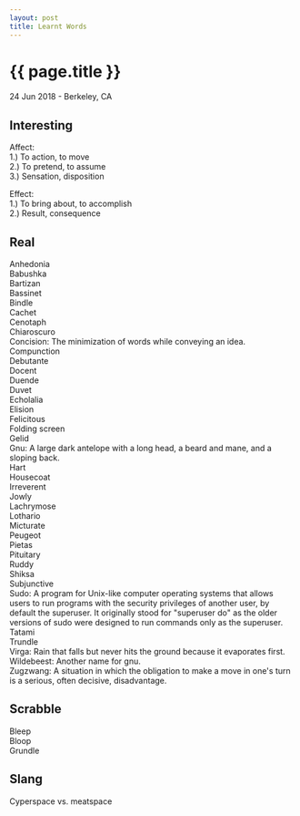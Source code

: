 ```yaml
---
layout: post
title: Learnt Words
---
```


{{ page.title }}
================

<p class="meta">24 Jun 2018 - Berkeley, CA</p>

## Interesting
Affect:  
1.) To action, to move  
2.) To pretend, to assume  
3.) Sensation, disposition

Effect:  
1.) To bring about, to accomplish  
2.) Result, consequence

## Real
Anhedonia  
Babushka  
Bartizan  
Bassinet  
Bindle  
Cachet  
Cenotaph  
​Chiaroscuro  
​Concision: The minimization of words while conveying an idea.  
Compunction  
Debutante  
Docent  
​Duende  
Duvet  
Echolalia  
Elision  
Felicitous  
Folding screen  
Gelid  
Gnu: A large dark antelope with a long head, a beard and mane, and a sloping back.  
Hart  
Housecoat  
Irreverent  
Jowly  
Lachrymose  
Lothario  
Micturate  
Peugeot  
Pietas  
Pituitary  
Ruddy  
Shiksa  
Subjunctive  
Sudo: A program for Unix-like computer operating systems that allows users to run programs with the security privileges of another user, by default the superuser. It originally stood for "superuser do" as the older versions of sudo were designed to run commands only as the superuser.  
Tatami  
Trundle  
Virga: Rain that falls but never hits the ground because it evaporates first.  
Wildebeest: Another name for gnu.  
Zugzwang: A situation in which the obligation to make a move in one's turn is a serious, often decisive, disadvantage.

## Scrabble
Bleep  
Bloop  
Grundle

## Slang
Cyperspace vs. meatspace
